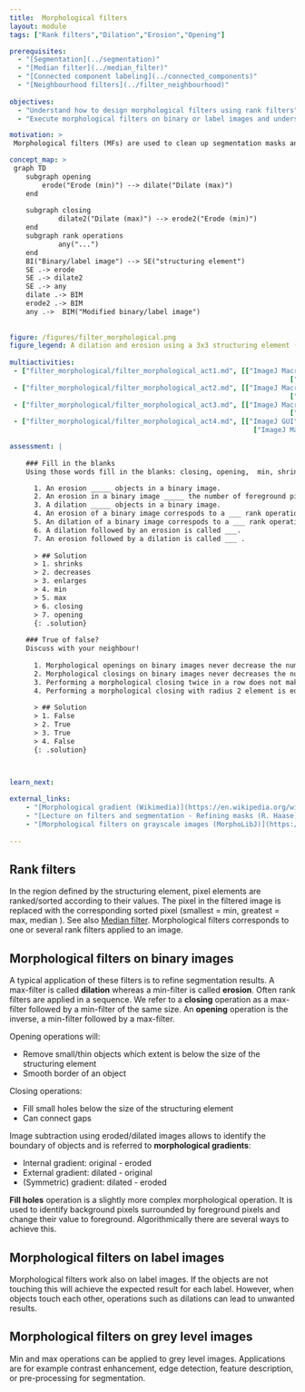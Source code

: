```yaml
---
title:  Morphological filters
layout: module 
tags: ["Rank filters","Dilation","Erosion","Opening"]

prerequisites:
  - "[Segmentation](../segmentation)"
  - "[Median filter](../median_filter)"
  - "[Connected component labeling](../connected_components)"
  - "[Neighbourhood filters](../filter_neighbourhood)"
  
objectives: 
  - "Understand how to design morphological filters using rank filters"
  - "Execute morphological filters on binary or label images and understand the output"

motivation: >
 Morphological filters (MFs) are used to clean up segmentation masks and achieve a change in morphology and/or size of the objects. For example, MFs are used to remove wrongly assigned foreground pixels, separate touching objects, or identify objects boundaries. 

concept_map: >
 graph TD
    subgraph opening
        erode("Erode (min)") --> dilate("Dilate (max)")
    end
    
    subgraph closing
            dilate2("Dilate (max)") --> erode2("Erode (min)")
    end
    subgraph rank operations
            any("...")
    end
    BI("Binary/label image") --> SE("structuring element")
    SE .-> erode 
    SE .-> dilate2 
    SE .-> any 
    dilate .-> BIM
    erode2 .-> BIM
    any .->  BIM("Modified binary/label image")
     
    
figure: /figures/filter_morphological.png
figure_legend: A dilation and erosion using a 3x3 structuring element (left side). Morphological filters applied in series, e.g. opening and closing, can achieve very useful results (right side).  
  
multiactivities: 
 - ["filter_morphological/filter_morphological_act1.md", [["ImageJ Macro", "filter_morphological/filter_morphological_act1_imagejmacro.ijm", "java"],
																	 ["skimage napari", "filter_morphological/filter_morphological_act1_skimage_napari.py", "python"]]]
 - ["filter_morphological/filter_morphological_act2.md", [["ImageJ Macro", "filter_morphological/filter_morphological_act2_imagejmacro.ijm", "java"], 
																	 ["skimage napari", "filter_morphological/filter_morphological_act2_skimage_napari.py", "python"]]] 
 - ["filter_morphological/filter_morphological_act3.md", [["ImageJ Macro", "filter_morphological/filter_morphological_act3_imagejmacro.ijm", "java"], 
																	 ["skimage napari", "filter_morphological/filter_morphological_act3_skimage_napari.py", "python"]]] 
 - ["filter_morphological/filter_morphological_act4.md", [["ImageJ GUI", "filter_morphological/filter_morphological_act4_imagejgui.md", "markdown"], 
															["ImageJ Macro", "filter_morphological/filter_morphological_act4_imagejmacro.ijm", "java"]]] 

assessment: | 
 
    ### Fill in the blanks
    Using those words fill in the blanks: closing, opening,  min, shrinks, decreases, enlarges, max.

      1. An erosion _____ objects in a binary image.
      2. An erosion in a binary image _____ the number of foreground pixels.
      3. A dilation _____ objects in a binary image.
      4. An erosion of a binary image correspods to a ___ rank operation.
      5. An dilation of a binary image correspods to a ___ rank operation.
      6. A dilation followed by an erosion is called ___.
      7. An erosion followed by a dilation is called ___ .
      
      > ## Solution
      > 1. shrinks
      > 2. decreases
      > 3. enlarges
      > 4. min
      > 5. max
      > 6. closing
      > 7. opening
      {: .solution}
    
    ### True of false? 
    Discuss with your neighbour!
    
      1. Morphological openings on binary images never decrease the number of foreground pixels.
      2. Morphological closings on binary images never decreases the number of foreground pixels.
      3. Performing a morphological closing twice in a row does not make sense, because the second closing does not further change the image.
      4. Performing a morphological closing with radius 2 element is equivalent to two subsequent closing operation with radius 1.
    
      > ## Solution
      > 1. False
      > 2. True
      > 3. True
      > 4. False
      {: .solution}
 


learn_next:

external_links:
    - "[Morphological gradient (Wikimedia)](https://en.wikipedia.org/wiki/Morphological_gradient)"
    - "[Lecture on filters and segmentation - Refining masks (R. Haase)](https://www.youtube.com/watch?v=LT8L3vSLQ2Q&t=1871s)"
    - "[Morphological filters on grayscale images (MorphoLibJ)](https://imagej.net/plugins/morpholibj#grayscale-morphological-filters)"
   
---
```


## Rank filters
In the region defined by the structuring element, pixel elements are ranked/sorted according to their values. The pixel in the filtered image is replaced with the corresponding sorted pixel (smallest = min, greatest = max, median ). See also [Median filter](../median_filter). Morphological filters corresponds to one or several rank filters applied to an image. 

## Morphological filters on binary images
A typical application of these filters is to refine segmentation results. A max-filter is called **dilation** whereas a min-filter is called **erosion**. Often rank filters are applied in a sequence. We refer to a **closing** operation as a max-filter followed by a min-filter of the same size. An **opening** operation is the inverse, a min-filter followed by a max-filter. 

Opening operations will:
 * Remove small/thin objects which extent is below the size of the structuring element
 * Smooth border of an object
 
Closing operations:
 * Fill small holes below the size of the structuring element
 * Can connect gaps

Image subtraction using eroded/dilated images allows to identify the boundary of objects and is referred to **morphological gradients**:
 * Internal gradient: original - eroded 
 * External gradient: dilated - original
 * (Symmetric) gradient: dilated - eroded 

**Fill holes** operation is a slightly more complex morphological operation. It is used to identify background pixels surrounded by foreground pixels and change their value to foreground. Algorithmically there are several ways to achieve this.


## Morphological filters on label images
Morphological filters work also on label images. If the objects are not touching this will achieve the expected result for each label. However, when objects touch each other, operations such as dilations can lead to unwanted results. 


## Morphological filters on grey level images
Min and max operations can be applied to grey level images. Applications are for example contrast enhancement, edge detection, feature description, or pre-processing for segmentation.











